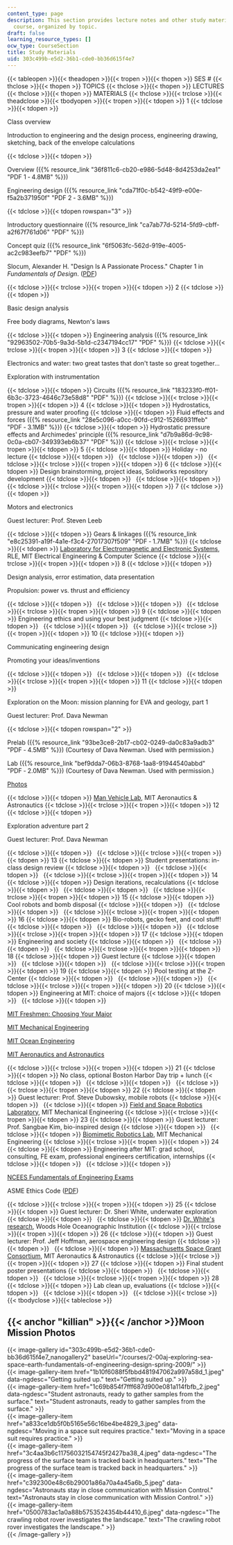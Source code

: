 ```yaml
---
content_type: page
description: This section provides lecture notes and other study materials for the
  course, organized by topic.
draft: false
learning_resource_types: []
ocw_type: CourseSection
title: Study Materials
uid: 303c499b-e5d2-36b1-cde0-bb36d615f4e7
---
```

{{< tableopen >}}{{< theadopen >}}{{< tropen >}}{{< thopen >}}
SES #
{{< thclose >}}{{< thopen >}}
TOPICS
{{< thclose >}}{{< thopen >}}
LECTURES
{{< thclose >}}{{< thopen >}}
MATERIALS
{{< thclose >}}{{< trclose >}}{{< theadclose >}}{{< tbodyopen >}}{{< tropen >}}{{< tdopen >}}
1
{{< tdclose >}}{{< tdopen >}}

Class overview

Introduction to engineering and the design process, engineering drawing, sketching, back of the envelope calculations

{{< tdclose >}}{{< tdopen >}}

Overview ({{% resource_link "36f811c6-cb20-e986-5d48-8d4253da2ea1" "PDF 1 ‑ 4.8MB" %}})

Engineering design ({{% resource_link "cda71f0c-b542-49f9-e00e-f5a2b371950f" "PDF 2 ‑ 3.6MB" %}})

{{< tdclose >}}{{< tdopen rowspan="3" >}}

Introductory questionnaire ({{% resource_link "ca7ab77d-5214-5fd9-cbff-a2f67f761d06" "PDF" %}})

Concept quiz ({{% resource_link "6f5063fc-562d-919e-4005-ac2c983eefb7" "PDF" %}})

Slocum, Alexander H. "Design Is A Passionate Process." Chapter 1 in *Fundamentals of Design*. ([PDF](http://web.mit.edu/2.75/fundamentals/FUNdaMENTALs%20Book%20pdf/FUNdaMENTALs%20Topic%201.PDF))

{{< tdclose >}}{{< trclose >}}{{< tropen >}}{{< tdopen >}}
2
{{< tdclose >}}{{< tdopen >}}

Basic design analysis

Free body diagrams, Newton's laws

{{< tdclose >}}{{< tdopen >}}
Engineering analysis ({{% resource_link "92963502-70b5-9a3d-5b1d-c2347194cc17" "PDF" %}})
{{< tdclose >}}{{< trclose >}}{{< tropen >}}{{< tdopen >}}
3
{{< tdclose >}}{{< tdopen >}}

Electronics and water: two great tastes that don't taste so great together…

Exploration with instrumentation

{{< tdclose >}}{{< tdopen >}}
Circuits ({{% resource_link "183233f0-ff01-6b3c-3723-4646c73e58d8" "PDF" %}})
{{< tdclose >}}{{< trclose >}}{{< tropen >}}{{< tdopen >}}
4
{{< tdclose >}}{{< tdopen >}}
Hydrostatics, pressure and water proofing
{{< tdclose >}}{{< tdopen >}}
Fluid effects and forces ({{% resource_link "28e5c096-a0cc-90fd-c912-15266931ffeb" "PDF ‑ 3.1MB" %}})
{{< tdclose >}}{{< tdopen >}}
Hydrostatic pressure effects and Archimedes' principle ({{% resource_link "d7b9a86d-9c98-0c0a-cb07-349393eb6b37" "PDF" %}})
{{< tdclose >}}{{< trclose >}}{{< tropen >}}{{< tdopen >}}
5
{{< tdclose >}}{{< tdopen >}}
Holiday - no lecture
{{< tdclose >}}{{< tdopen >}}
 
{{< tdclose >}}{{< tdopen >}}
 
{{< tdclose >}}{{< trclose >}}{{< tropen >}}{{< tdopen >}}
6
{{< tdclose >}}{{< tdopen >}}
Design brainstorming, project ideas, Solidworks repository development
{{< tdclose >}}{{< tdopen >}}
 
{{< tdclose >}}{{< tdopen >}}
 
{{< tdclose >}}{{< trclose >}}{{< tropen >}}{{< tdopen >}}
7
{{< tdclose >}}{{< tdopen >}}

Motors and electronics

Guest lecturer: Prof. Steven Leeb

{{< tdclose >}}{{< tdopen >}}
Gears & linkages ({{% resource_link "e8c25391-a19f-4a1e-f3c4-27017307f509" "PDF ‑ 1.7MB" %}})
{{< tdclose >}}{{< tdopen >}}
[Laboratory for Electromagnetic and Electronic Systems](http://www.rle.mit.edu/laboratory-for-electromagnetic-and-electronic-systems/), RLE, MIT Electrical Engineering & Computer Science
{{< tdclose >}}{{< trclose >}}{{< tropen >}}{{< tdopen >}}
8
{{< tdclose >}}{{< tdopen >}}

Design analysis, error estimation, data presentation

Propulsion: power vs. thrust and efficiency

{{< tdclose >}}{{< tdopen >}}
 
{{< tdclose >}}{{< tdopen >}}
 
{{< tdclose >}}{{< trclose >}}{{< tropen >}}{{< tdopen >}}
9
{{< tdclose >}}{{< tdopen >}}
Engineering ethics and using your best judgment
{{< tdclose >}}{{< tdopen >}}
 
{{< tdclose >}}{{< tdopen >}}
 
{{< tdclose >}}{{< trclose >}}{{< tropen >}}{{< tdopen >}}
10
{{< tdclose >}}{{< tdopen >}}

Communicating engineering design

Promoting your ideas/inventions

{{< tdclose >}}{{< tdopen >}}
 
{{< tdclose >}}{{< tdopen >}}
 
{{< tdclose >}}{{< trclose >}}{{< tropen >}}{{< tdopen >}}
11
{{< tdclose >}}{{< tdopen >}}

Exploration on the Moon: mission planning for EVA and geology, part 1

Guest lecturer: Prof. Dava Newman

{{< tdclose >}}{{< tdopen rowspan="2" >}}

Prelab ({{% resource_link "93be3ce8-2b17-cb02-0249-da0c83a9adb3" "PDF ‑ 4.5MB" %}}) (Courtesy of Dava Newman. Used with permission.)

Lab ({{% resource_link "bef9dda7-06b3-8768-1aa8-91944540abbd" "PDF ‑ 2.0MB" %}}) (Courtesy of Dava Newman. Used with permission.)

[Photos](#killian)

{{< tdclose >}}{{< tdopen >}}
[Man Vehicle Lab](http://mvl.mit.edu/), MIT Aeronautics & Astronautics
{{< tdclose >}}{{< trclose >}}{{< tropen >}}{{< tdopen >}}
12
{{< tdclose >}}{{< tdopen >}}

Exploration adventure part 2

Guest lecturer: Prof. Dava Newman

{{< tdclose >}}{{< tdopen >}}
 
{{< tdclose >}}{{< trclose >}}{{< tropen >}}{{< tdopen >}}
13
{{< tdclose >}}{{< tdopen >}}
Student presentations: in-class design review
{{< tdclose >}}{{< tdopen >}}
 
{{< tdclose >}}{{< tdopen >}}
 
{{< tdclose >}}{{< trclose >}}{{< tropen >}}{{< tdopen >}}
14
{{< tdclose >}}{{< tdopen >}}
Design iterations, recalculations
{{< tdclose >}}{{< tdopen >}}
 
{{< tdclose >}}{{< tdopen >}}
 
{{< tdclose >}}{{< trclose >}}{{< tropen >}}{{< tdopen >}}
15
{{< tdclose >}}{{< tdopen >}}
Cool robots and bomb disposal
{{< tdclose >}}{{< tdopen >}}
 
{{< tdclose >}}{{< tdopen >}}
 
{{< tdclose >}}{{< trclose >}}{{< tropen >}}{{< tdopen >}}
16
{{< tdclose >}}{{< tdopen >}}
Bio-robots, gecko feet, and cool stuff!
{{< tdclose >}}{{< tdopen >}}
 
{{< tdclose >}}{{< tdopen >}}
 
{{< tdclose >}}{{< trclose >}}{{< tropen >}}{{< tdopen >}}
17
{{< tdclose >}}{{< tdopen >}}
Engineering and society
{{< tdclose >}}{{< tdopen >}}
 
{{< tdclose >}}{{< tdopen >}}
 
{{< tdclose >}}{{< trclose >}}{{< tropen >}}{{< tdopen >}}
18
{{< tdclose >}}{{< tdopen >}}
Guest lecture
{{< tdclose >}}{{< tdopen >}}
 
{{< tdclose >}}{{< tdopen >}}
 
{{< tdclose >}}{{< trclose >}}{{< tropen >}}{{< tdopen >}}
19
{{< tdclose >}}{{< tdopen >}}
Pool testing at the Z-Center
{{< tdclose >}}{{< tdopen >}}
 
{{< tdclose >}}{{< tdopen >}}
 
{{< tdclose >}}{{< trclose >}}{{< tropen >}}{{< tdopen >}}
20
{{< tdclose >}}{{< tdopen >}}
Engineering at MIT: choice of majors
{{< tdclose >}}{{< tdopen >}}
 
{{< tdclose >}}{{< tdopen >}}

[MIT Freshmen: Choosing Your Major](http://mitadmissions.org/blogs/entry/choosing_a_major)

[MIT Mechanical Engineering](http://meche.mit.edu/)

[MIT Ocean Engineering](http://oe.mit.edu/)

[MIT Aeronautics and Astronautics](http://web.mit.edu/aeroastro/about/index.html)

{{< tdclose >}}{{< trclose >}}{{< tropen >}}{{< tdopen >}}
21
{{< tdclose >}}{{< tdopen >}}
No class, optional Boston Harbor Day trip + lunch
{{< tdclose >}}{{< tdopen >}}
 
{{< tdclose >}}{{< tdopen >}}
 
{{< tdclose >}}{{< trclose >}}{{< tropen >}}{{< tdopen >}}
22
{{< tdclose >}}{{< tdopen >}}
Guest lecturer: Prof. Steve Dubowsky, mobile robots
{{< tdclose >}}{{< tdopen >}}
 
{{< tdclose >}}{{< tdopen >}}
[Field and Space Robotics Laboratory](https://ilp.mit.edu/node/36640), MIT Mechanical Engineering
{{< tdclose >}}{{< trclose >}}{{< tropen >}}{{< tdopen >}}
23
{{< tdclose >}}{{< tdopen >}}
Guest lecturer: Prof. Sangbae Kim, bio-inspired design
{{< tdclose >}}{{< tdopen >}}
 
{{< tdclose >}}{{< tdopen >}}
[Biomimetic Robotics Lab](http://web.mit.edu/sangbae/www/), MIT Mechanical Engineering
{{< tdclose >}}{{< trclose >}}{{< tropen >}}{{< tdopen >}}
24
{{< tdclose >}}{{< tdopen >}}
Engineering after MIT: grad school, consulting, FE exam, professional engineers certification, internships
{{< tdclose >}}{{< tdopen >}}
 
{{< tdclose >}}{{< tdopen >}}

[NCEES Fundamentals of Engineering Exams](https://www.asce.org/education-and-events/explore-education/fe-exam)

ASME Ethics Code ([PDF](http://rotorlab.tamu.edu/me489/README/ASME%20Policies%2015_7_8_9.pdf))

{{< tdclose >}}{{< trclose >}}{{< tropen >}}{{< tdopen >}}
25
{{< tdclose >}}{{< tdopen >}}
Guest lecturer: Dr. Sheri White, underwater exploration
{{< tdclose >}}{{< tdopen >}}
 
{{< tdclose >}}{{< tdopen >}}
[Dr. White's research](https://www.whoi.edu/oceanus/featured-researcher/sheri-white/), Woods Hole Oceanographic Institution
{{< tdclose >}}{{< trclose >}}{{< tropen >}}{{< tdopen >}}
26
{{< tdclose >}}{{< tdopen >}}
Guest lecturer: Prof. Jeff Hoffman, aerospace engineering design
{{< tdclose >}}{{< tdopen >}}
 
{{< tdclose >}}{{< tdopen >}}
[Massachusetts Space Grant Consortium](http://web.mit.edu/masgc/www/index.shtml), MIT Aeronautics & Astronautics
{{< tdclose >}}{{< trclose >}}{{< tropen >}}{{< tdopen >}}
27
{{< tdclose >}}{{< tdopen >}}
Final student poster presentations
{{< tdclose >}}{{< tdopen >}}
 
{{< tdclose >}}{{< tdopen >}}
 
{{< tdclose >}}{{< trclose >}}{{< tropen >}}{{< tdopen >}}
28
{{< tdclose >}}{{< tdopen >}}
Lab clean up, evaluations
{{< tdclose >}}{{< tdopen >}}
 
{{< tdclose >}}{{< tdopen >}}
 
{{< tdclose >}}{{< trclose >}}{{< tbodyclose >}}{{< tableclose >}}

## {{< anchor "killian" >}}{{< /anchor >}}Moon Mission Photos

{{< image-gallery id="303c499b-e5d2-36b1-cde0-bb36d615f4e7_nanogallery2" baseUrl="/courses/2-00aj-exploring-sea-space-earth-fundamentals-of-engineering-design-spring-2009/" >}}  
{{< image-gallery-item href="1b10f6088f5fbbd481947062a997a58d_1.jpeg" data-ngdesc="Getting suited up." text="Getting suited up." >}}  
{{< image-gallery-item href="1c69b854f7fff687d900e081a114fbfb_2.jpeg" data-ngdesc="Student astronauts, ready to gather samples from the surface." text="Student astronauts, ready to gather samples from the surface." >}}  
{{< image-gallery-item href="a833ce1db5f0b5165e56c16be4be4829_3.jpeg" data-ngdesc="Moving in a space suit requires practice." text="Moving in a space suit requires practice." >}}  
{{< image-gallery-item href="3c4aa3b6c11756032154745f2427ba38_4.jpeg" data-ngdesc="The progress of the surface team is tracked back in headquarters." text="The progress of the surface team is tracked back in headquarters." >}}  
{{< image-gallery-item href="c392300e48c6b29001a86a70a4a45a6b_5.jpeg" data-ngdesc="Astronauts stay in close communication with Mission Control." text="Astronauts stay in close communication with Mission Control." >}}  
{{< image-gallery-item href="0500783ac1a0a88b5753524354b44410_6.jpeg" data-ngdesc="The crawling robot rover investigates the landscape." text="The crawling robot rover investigates the landscape." >}}  
{{< /image-gallery >}}